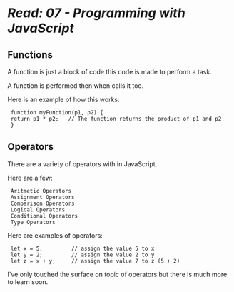 # *Read: 07 - Programming with JavaScript*

## Functions

A function is just a block of code this code is made to perform a task. 

A function is performed then when calls it too.

Here is an example of how this works:

     function myFunction(p1, p2) {
     return p1 * p2;   // The function returns the product of p1 and p2
     }

## Operators

There are a variety of operators with in JavaScript.

Here are a few:

     Aritmetic Operators
     Assignment Operators
     Comparison Operators
     Logical Operators
     Conditional Operators
     Type Operators

Here are examples of operators:

     let x = 5;         // assign the value 5 to x
     let y = 2;         // assign the value 2 to y
     let z = x + y;     // assign the value 7 to z (5 + 2)

I've only touched the surface on topic of operators but there is much more to learn soon.
